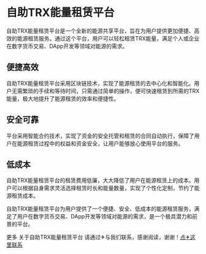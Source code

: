 # 自助TRX能量租赁平台

自助TRX能量租赁平台是一个全新的能源共享平台，旨在为用户提供更加便捷、高效的能源租赁服务。通过这个平台，用户可以轻松租赁TRX能量，满足个人或企业在数字货币交易、DApp开发等领域对能源的需求。

## 便捷高效

自助TRX能量租赁平台采用区块链技术，实现了能源租赁的去中心化和智能化。用户无需繁琐的手续和等待时间，只需通过简单的操作，便可快速租赁到所需的TRX能量，极大地提升了能源租赁的效率和便捷性。

## 安全可靠

平台采用智能合约技术，实现了资金的安全托管和租赁的合同自动执行，保障了用户在能源租赁过程中的权益和资金安全，让用户能够放心使用平台的服务。

## 低成本

自助TRX能量租赁平台的租赁费用低廉，大大降低了用户在能源租赁上的成本。用户可以根据自身需求灵活选择租赁时长和能量数量，实现了个性化定制，节约了能源租赁成本。

自助TRX能量租赁平台为用户提供了一个便捷、安全、低成本的能源租赁服务，满足了用户在数字货币交易、DApp开发等领域对能源的需求，是一个极具潜力和前景的平台。

更多 关于自助TRX能量租赁平台 请通过✈与我们联系，感谢阅读，谢谢！[点✈这里联系](https://trx.tw)